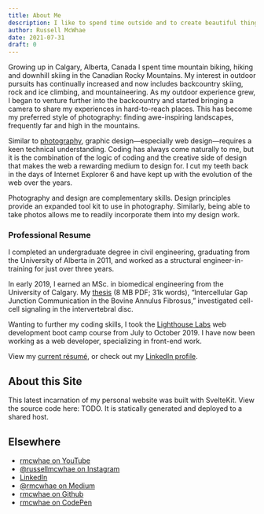 ```yaml
---
title: About Me
description: I like to spend time outside and to create beautiful things.
author: Russell McWhae
date: 2021-07-31
draft: 0
---
```


Growing up in Calgary, Alberta, Canada I spent time mountain biking, hiking and downhill skiing in the Canadian Rocky Mountains. My interest in outdoor pursuits has continually increased and now includes backcountry skiing, rock and ice climbing, and mountaineering. As my outdoor experience grew, I began to venture further into the backcountry and started bringing a camera to share my experiences in hard-to-reach places. This has become my preferred style of photography: finding awe-inspiring landscapes, frequently far and high in the mountains.

Similar to [photography](/photography), graphic design—especially web design—requires a keen technical understanding. Coding has always come naturally to me, but it is the combination of the logic of coding and the creative side of design that makes the web a rewarding medium to design for. I cut my teeth back in the days of Internet Explorer 6 and have kept up with the evolution of the web over the years.

Photography and design are complementary skills. Design principles provide an expanded tool kit to use in photography. Similarly, being able to take photos allows me to readily incorporate them into my design work.

### Professional Resume

I completed an undergraduate degree in civil engineering, graduating from the University of Alberta in 2011, and worked as a structural engineer-in-training for just over three years.

In early 2019, I earned an MSc. in biomedical engineering from the University of Calgary. My [thesis](/pdf/ucalgary_2019_mcwhae_russell.pdf) (8 MB PDF; 31k words), “Intercellular Gap Junction Communication in the Bovine Annulus Fibrosus,” investigated cell-cell signaling in the intervertebral disc.

Wanting to further my coding skills, I took the [Lighthouse Labs](https://www.lighthouselabs.ca) web development boot camp course from July to October 2019. I have now been working as a web developer, specializing in front-end work.

View my [current résumé](/pdf/mcwhae_russell_resume.pdf), or check out my [LinkedIn profile](https://www.linkedin.com/in/russellmcwhae/).

## About this Site

This latest incarnation of my personal website was built with SvelteKit. View the source code here: TODO. It is statically generated and deployed to a shared host.

<!-- ## About this Site

This website, designed to work on modern mobile and desktop browsers, is a random patchwork of scripts cobbled together that somehow hasn’t exploded yet. It is as close to being built from scratch as is reasonably practicable these days, short of reinventing [jQuery](https://jquery.com). I eschewed off-the-shelf solutions such as [Wix](http://wix.com) and [Squarespace](http://squarespace.com) that advertise “no coding required” as I had actually learned how to code in high school—and why do things the easy way when you can do them the very-time-consuming hard way? (My advice for climbing mountains is much the same: why pay for guiding services when you can take a decade to learn alpinism? The joy is in the journey, as they say.)

For the longest time, this site’s ballooning source code wasn’t even under version control, but now it resides in a [GIT](https://git-scm.com) repository. I develop locally on my Mac—see [this excellent tutorial](https://getgrav.org/blog/macos-mojave-apache-multiple-php-versions) on the Grav Development Blog for details on setting up a local testing server on macOS—then publish to a private [Bitbucket](https://bitbucket.org/) repository with an automatic webhook to update the production server (see [this tutorial](https://getgrav.org/blog/developing-with-github-part-2)).

For [my journal](/journal), I want the emphasis to be on text—à la [Daring Fireball](https://daringfireball.net) or [Pixel Envy](https://pxlnv.com)—not bright images or fancy animations that can hamper legibility.

Style is essential to me, both in the design of my website and in my writing. I am primarily self-taught in graphic design with no formal education beyond an evening course at [ACAD](https://www.acad.ca) several years ago.

For information on graphics design and typography, see [Butterick’s Practical Typography](https://practicaltypography.com) or Ellen Lupton’s books _Thinking with Type: A Critical Guide for Designers, Writers, Editors, & Students_ and _Type on Screen: A Critical Guide for Designers, Writers, Developers, and Students_.

The inverted/dark theme of this website was inspired by the dark mode concept that is all the rage in UI design these days. [Photos](/photography) sure do look good this way.

For writing style, I refer to [The Chicago Manual of Style](https://www.chicagomanualofstyle.org/) and Diana Hacker’s [A Canadian Writer’s Reference](https://www.goodreads.com/book/show/888794.A_Canadian_Writer_s_Reference). I like hyphens, em-dashes, and conjunctive adverbs. My style of writing is very concise, which has been said to be more time-consuming than otherwise—though you’re likely seeing this as my preferred way of doing things by now. -->
<!--
### Colophon

This site is hosted on the cheapest possible shared plan from [Namecheap](http://namecheap.com), which is more than adequate for the minimal traffic it receives.

Fonts are served by [Adobe Typekit](https://typekit.com).

There are no cookies or tracking beyond analyzing the log files with [AWStats](https://awstats.sourceforge.io). -->

<!-- Content is managed sans database by the fabulously lightweight [Pico CMS](http://picocms.org), with text written in [Markdown](https://daringfireball.net/projects/markdown/) format. After years of battling [WordPress](https://wordpress.org)’s ever-increasing bloat, it is entirely refreshing to develop from the ground up, implementing features one at a time, rather than paring things down. -->

<!-- ### Reading Time Estimates

Reading time estimates for these articles assumes a [265 words per minute](https://help.medium.com/hc/en-us/articles/214991667-Read-time) speed. Admittedly, my notoriously [long](/journal/30-going-on-13)-[winded](/journal/faith) essays may require a slower pace to digest properly. The actual word count is done via a custom Pico plugin, which I may get around to releasing someday. -->

<!-- ### The Photo Gallery

Most off-the-shelf self-hosted photo galleries are too complicated or ugly, so I created my own. [Photos](https://russellmcwhae.ca/photography) are served with a custom PHP script that simply lists images from their parent folders while generating and serving thumbnails. Inline page formatting is done with [Justified Gallery](https://miromannino.github.io/Justified-Gallery/), and the full-screen lightbox is done with [fancyBox](https://fancyapps.com/fancybox/3/).

### Other Scripts

-   [Responsive Nav](http://responsive-nav.com) for the collapsing main menu
-   [Backstretch](http://www.jquery-backstretch.com) for the rotating homepage images
-   [Font Awesome](https://fontawesome.com) for various icons
-   [bigfoot.js](http://bigfootjs.com) for footnotes[^1]

[^1]: Like this one! -->

<!-- For a full list of the tools I use, see “[What I use](/journal/uses)”. -->

## Elsewhere

-   [rmcwhae on YouTube](https://www.youtube.com/user/rmcwhae)
-   [@russellmcwhae on Instagram](https://www.instagram.com/russellmcwhae/)
-   [LinkedIn](https://www.linkedin.com/in/rmcwhae/)
-   [@rmcwhae on Medium](https://medium.com/@rmcwhae)
-   [rmcwhae on Github](https://github.com/rmcwhae)
-   [rmcwhae on CodePen](https://codepen.io/rmcwhae)
